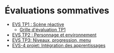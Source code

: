 # Évaluations sommatives

<!-- start-replace-subnav -->
* [EVS TP1 : Scène réactive](/04-evaluations/sommatives/01/)
    * [Grille d'évaluation TP1](/04-evaluations/sommatives/01/grille-evaluation/)
* [EVS TP2 : Personnage et environnement](/04-evaluations/sommatives/02/)
* [EVS TP3: Niveaux, progression, menu ](/04-evaluations/sommatives/03/)
* [EVS-4 projet: Intégration des apprentissages](/04-evaluations/sommatives/04/)
<!-- end-replace-subnav -->
